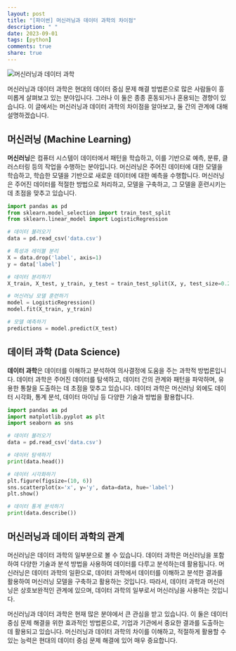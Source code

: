 ```yaml
---
layout: post
title: "[파이썬] 머신러닝과 데이터 과학의 차이점"
description: " "
date: 2023-09-01
tags: [python]
comments: true
share: true
---
```


![머신러닝과 데이터 과학](https://www.exampleimage.com)

머신러닝과 데이터 과학은 현대의 데이터 중심 문제 해결 방법론으로 많은 사람들이 흥미롭게 살펴보고 있는 분야입니다. 그러나 이 둘은 종종 혼동되거나 혼용되는 경향이 있습니다. 이 글에서는 머신러닝과 데이터 과학의 차이점을 알아보고, 둘 간의 관계에 대해 설명하겠습니다.

## 머신러닝 (Machine Learning)

**머신러닝**은 컴퓨터 시스템이 데이터에서 패턴을 학습하고, 이를 기반으로 예측, 분류, 클러스터링 등의 작업을 수행하는 분야입니다. 머신러닝은 주어진 데이터에 대한 모델을 학습하고, 학습한 모델을 기반으로 새로운 데이터에 대한 예측을 수행합니다. 머신러닝은 주어진 데이터를 적절한 방법으로 처리하고, 모델을 구축하고, 그 모델을 훈련시키는데 초점을 맞추고 있습니다.

```python
import pandas as pd
from sklearn.model_selection import train_test_split
from sklearn.linear_model import LogisticRegression

# 데이터 불러오기
data = pd.read_csv('data.csv')

# 특성과 레이블 분리
X = data.drop('label', axis=1)
y = data['label']

# 데이터 분리하기
X_train, X_test, y_train, y_test = train_test_split(X, y, test_size=0.2)

# 머신러닝 모델 훈련하기
model = LogisticRegression()
model.fit(X_train, y_train)

# 모델 예측하기
predictions = model.predict(X_test)
```

## 데이터 과학 (Data Science)

**데이터 과학**은 데이터를 이해하고 분석하여 의사결정에 도움을 주는 과학적 방법론입니다. 데이터 과학은 주어진 데이터를 탐색하고, 데이터 간의 관계와 패턴을 파악하며, 유용한 통찰을 도출하는 데 초점을 맞추고 있습니다. 데이터 과학은 머신러닝 외에도 데이터 시각화, 통계 분석, 데이터 마이닝 등 다양한 기술과 방법을 활용합니다.

```python
import pandas as pd
import matplotlib.pyplot as plt
import seaborn as sns

# 데이터 불러오기
data = pd.read_csv('data.csv')

# 데이터 탐색하기
print(data.head())

# 데이터 시각화하기
plt.figure(figsize=(10, 6))
sns.scatterplot(x='x', y='y', data=data, hue='label')
plt.show()

# 데이터 통계 분석하기
print(data.describe())
```

## 머신러닝과 데이터 과학의 관계

머신러닝은 데이터 과학의 일부분으로 볼 수 있습니다. 데이터 과학은 머신러닝을 포함하여 다양한 기술과 분석 방법을 사용하여 데이터를 다루고 분석하는데 활용됩니다. 머신러닝은 데이터 과학의 일환으로, 데이터 과학에서 데이터를 이해하고 분석한 결과를 활용하여 머신러닝 모델을 구축하고 활용하는 것입니다. 따라서, 데이터 과학과 머신러닝은 상호보완적인 관계에 있으며, 데이터 과학의 일부로서 머신러닝을 사용하는 것입니다.

머신러닝과 데이터 과학은 현재 많은 분야에서 큰 관심을 받고 있습니다. 이 둘은 데이터 중심 문제 해결을 위한 효과적인 방법론으로, 기업과 기관에서 중요한 결과를 도출하는 데 활용되고 있습니다. 머신러닝과 데이터 과학의 차이를 이해하고, 적절하게 활용할 수 있는 능력은 현대의 데이터 중심 문제 해결에 있어 매우 중요합니다.